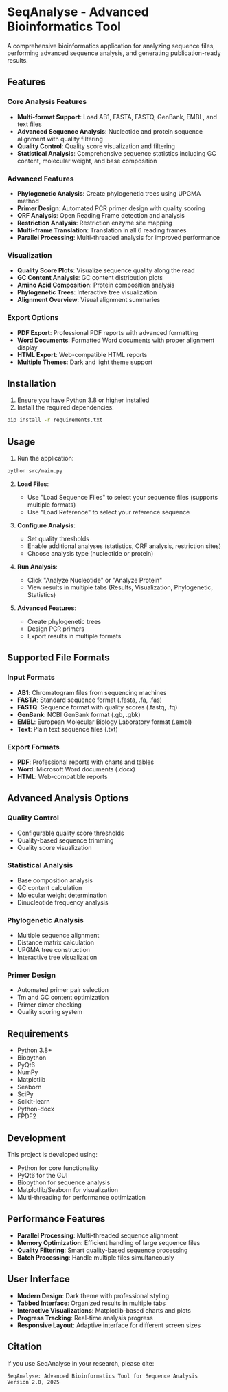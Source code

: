 # SeqAnalyse - Advanced Bioinformatics Tool

A comprehensive bioinformatics application for analyzing sequence files, performing advanced sequence analysis, and generating publication-ready results.

## Features

### Core Analysis Features
- **Multi-format Support**: Load AB1, FASTA, FASTQ, GenBank, EMBL, and text files
- **Advanced Sequence Analysis**: Nucleotide and protein sequence alignment with quality filtering
- **Quality Control**: Quality score visualization and filtering
- **Statistical Analysis**: Comprehensive sequence statistics including GC content, molecular weight, and base composition

### Advanced Features
- **Phylogenetic Analysis**: Create phylogenetic trees using UPGMA method
- **Primer Design**: Automated PCR primer design with quality scoring
- **ORF Analysis**: Open Reading Frame detection and analysis
- **Restriction Analysis**: Restriction enzyme site mapping
- **Multi-frame Translation**: Translation in all 6 reading frames
- **Parallel Processing**: Multi-threaded analysis for improved performance

### Visualization
- **Quality Score Plots**: Visualize sequence quality along the read
- **GC Content Analysis**: GC content distribution plots
- **Amino Acid Composition**: Protein composition analysis
- **Phylogenetic Trees**: Interactive tree visualization
- **Alignment Overview**: Visual alignment summaries

### Export Options
- **PDF Export**: Professional PDF reports with advanced formatting
- **Word Documents**: Formatted Word documents with proper alignment display
- **HTML Export**: Web-compatible HTML reports
- **Multiple Themes**: Dark and light theme support

## Installation

1. Ensure you have Python 3.8 or higher installed
2. Install the required dependencies:
```bash
pip install -r requirements.txt
```

## Usage

1. Run the application:
```bash
python src/main.py
```

2. **Load Files**:
   - Use "Load Sequence Files" to select your sequence files (supports multiple formats)
   - Use "Load Reference" to select your reference sequence

3. **Configure Analysis**:
   - Set quality thresholds
   - Enable additional analyses (statistics, ORF analysis, restriction sites)
   - Choose analysis type (nucleotide or protein)

4. **Run Analysis**:
   - Click "Analyze Nucleotide" or "Analyze Protein"
   - View results in multiple tabs (Results, Visualization, Phylogenetic, Statistics)

5. **Advanced Features**:
   - Create phylogenetic trees
   - Design PCR primers
   - Export results in multiple formats

## Supported File Formats

### Input Formats
- **AB1**: Chromatogram files from sequencing machines
- **FASTA**: Standard sequence format (.fasta, .fa, .fas)
- **FASTQ**: Sequence format with quality scores (.fastq, .fq)
- **GenBank**: NCBI GenBank format (.gb, .gbk)
- **EMBL**: European Molecular Biology Laboratory format (.embl)
- **Text**: Plain text sequence files (.txt)

### Export Formats
- **PDF**: Professional reports with charts and tables
- **Word**: Microsoft Word documents (.docx)
- **HTML**: Web-compatible reports

## Advanced Analysis Options

### Quality Control
- Configurable quality score thresholds
- Quality-based sequence trimming
- Quality score visualization

### Statistical Analysis
- Base composition analysis
- GC content calculation
- Molecular weight determination
- Dinucleotide frequency analysis

### Phylogenetic Analysis
- Multiple sequence alignment
- Distance matrix calculation
- UPGMA tree construction
- Interactive tree visualization

### Primer Design
- Automated primer pair selection
- Tm and GC content optimization
- Primer dimer checking
- Quality scoring system

## Requirements

- Python 3.8+
- Biopython
- PyQt6
- NumPy
- Matplotlib
- Seaborn
- SciPy
- Scikit-learn
- Python-docx
- FPDF2

## Development

This project is developed using:
- Python for core functionality
- PyQt6 for the GUI
- Biopython for sequence analysis
- Matplotlib/Seaborn for visualization
- Multi-threading for performance optimization

## Performance Features

- **Parallel Processing**: Multi-threaded sequence alignment
- **Memory Optimization**: Efficient handling of large sequence files
- **Quality Filtering**: Smart quality-based sequence processing
- **Batch Processing**: Handle multiple files simultaneously

## User Interface

- **Modern Design**: Dark theme with professional styling
- **Tabbed Interface**: Organized results in multiple tabs
- **Interactive Visualizations**: Matplotlib-based charts and plots
- **Progress Tracking**: Real-time analysis progress
- **Responsive Layout**: Adaptive interface for different screen sizes

## Citation

If you use SeqAnalyse in your research, please cite:
```
SeqAnalyse: Advanced Bioinformatics Tool for Sequence Analysis
Version 2.0, 2025
```

